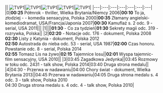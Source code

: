 || ![TVP1](https://github.com/ptomasik1/xxx/blob/master/loga/tvp1.gif "TVP1")|![TVP1](https://github.com/ptomasik1/xxx/blob/master/loga/tvp2.gif "TVP1")|![TVP1](https://github.com/ptomasik1/xxx/blob/master/loga/tvn.gif "TVP1")|![TVP1](https://github.com/ptomasik1/xxx/blob/master/loga/rtl7.gif "TVP1")|![TVP1](https://github.com/ptomasik1/xxx/blob/master/loga/pols.gif "TVP1")|
|---|:---|:---|:---|:---|:---|:---|
|0|**00:25** Półmrok - thriller, Wielka Brytania/Niemcy 2006|**00:10** To ja, złodziej - - komedia sensacyjna, Polska 2000|**00:35** Złamany angielski- komediodramat, USA/Francja/Japonia 2007|**00:30** Kamuflaż s. 2 odc. 9 - serial, USA 2011|||
|1||||**01:30** - Co za tydzień|**01:30** Sekrety magii odc. 319 - rozrywka, Polska||
|2|**02:20** - Notacje odc. 176 - dokument, Polska 2008 <br> **02:30** Listy z Katynia - dokument, Polska 2012<br>**02:50** Autostrada do nieba odc. 53 - serial, USA 1987|**02:00** Czas honoru. Powstanie odc. 8 - serial, Polska 2014 <br> **02:55** Tomasz Lis na żywo|**02:15** Tajemnice losu||**02:01** Wyspa tajemnic- film sensacyjny, USA 2010||
|3|03:45 Zagadkowa Jedynka||03:45 Rozmowy w toku odc. 2431 - talk show, Polska 2014|03:40 Druga strona medalu||
|4|04:30 - Przerwa w nadawaniu|04:00 Chory świat - dokument, Wielka Brytania 2013||04:45 Przerwa w nadawaniu|04:05 Druga strona medalu s. 4 odc. 3 - talk show, Polska 2010<br> 04:30 Druga strona medalu s. 4 odc. 4 - talk show, Polska 2010|

